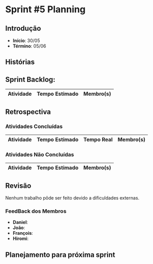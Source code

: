 ﻿# Sprint #5 Planning

## Introdução

- **Início**: 30/05
- **Término**: 05/06

## Histórias

## Sprint Backlog:

| Atividade                                      | Tempo Estimado | Membro(s)     |
|:----------------------------------------------:|:--------------:|:-------------:|


## Retrospectiva

### Atividades Concluídas

| Atividade                                      | Tempo Estimado | Tempo Real 		      | Membro(s)     |
|:----------------------------------------------:|:--------------:|:-------------------:|:-------------:|




### Atividades Não Concluídas

| Atividade                                | Tempo Estimado | Membro(s)     |
|:----------------------------------------:|:--------------:|:-------------:|


## Revisão

Nenhum trabalho pôde ser feito devido a dificuldades externas.

### FeedBack dos Membros

- **Daniel**:
- **João**:
- **François**:
- **Hiromi**:

## Planejamento para próxima sprint

